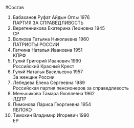 #Состав
1. Бабаханов Руфат Айдын Оглы 1976   
    ПАРТИЯ ЗА СПРАВЕДЛИВОСТЬ
2. Веретенникова Екатерина Леоновна 1945   
    СР
3. Волкова Татьяна Николаевна 1960   
    ПАТРИОТЫ РОССИИ
4. Гатчина Наталья Ивановна 1951   
    КПРФ
5. Гуляй Григорий Иванович 1960   
    Российский Красный Крест
6. Гуляй Наталья Васильевна 1957   
    За женщин России
7. Лебедева Елена Сергеевна 1989   
    Российская партия пенсионеров за справедливость
8. Меньшикова Тамара Яковлевна 1962   
    ЛДПР
9. Пимонова Лариса Георгиевна 1954   
    ЯБЛОКО
10. Тимохин Владимир Игоревич 1990   
    ЕР
